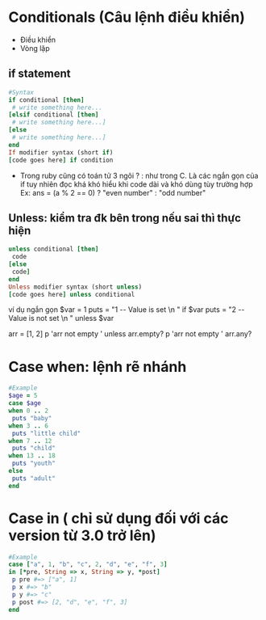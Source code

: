 # Conditionals (Câu lệnh điều khiển)
- Điều khiển
- Vòng lặp
## if statement
```ruby
#Syntax
if conditional [then]
 # write something here...
[elsif conditional [then]
 # write something here...]
[else
 # write something here...]
end
If modifier syntax (short if)
[code goes here] if condition
```
- Trong ruby cũng có toán tử 3 ngôi ? : như trong C. Là các ngắn gọn của if
tuy nhiên đọc khá khó hiểu khi code dài và khó dùng tùy trường hợp  
Ex: ans = (a % 2 == 0) ? "even number" : "odd number"

## Unless: kiểm tra đk bên trong nếu sai thì thực hiện
```ruby
unless conditional [then]
 code
[else
 code]
end
Unless modifier syntax (short unless)
[code goes here] unless conditional
```

ví dụ ngắn gọn
$var = 1
puts = "1 -- Value is set \n " if $var
puts = "2 -- Value is not set \n " unless $var

arr = [1, 2]
p 'arr not empty ' unless arr.empty?
p 'arr not empty ' arr.any?
# Case when: lệnh rẽ nhánh 
```ruby
#Example
$age = 5
case $age
when 0 .. 2
 puts "baby"
when 3 .. 6
 puts "little child"
when 7 .. 12
 puts "child"
when 13 .. 18
 puts "youth"
else
 puts "adult"
end
```
# Case in ( chỉ sử dụng đối với các version từ 3.0 trở lên)
```ruby
#Example
case ["a", 1, "b", "c", 2, "d", "e", "f", 3]
in [*pre, String => x, String => y, *post]
 p pre #=> ["a", 1]
 p x #=> "b"
 p y #=> "c"
 p post #=> [2, "d", "e", "f", 3]
end
```
